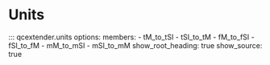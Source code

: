 # Units

::: qcextender.units
    options:
      members:
        - tM_to_tSI
        - tSI_to_tM
        - fM_to_fSI
        - fSI_to_fM
        - mM_to_mSI
        - mSI_to_mM
      show_root_heading: true
      show_source: true